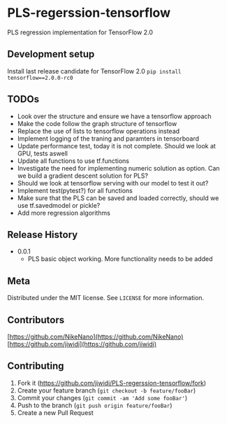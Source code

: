 # PLS-regerssion-tensorflow
PLS regression implementation for  TensorFlow 2.0 


## Development setup

Install last release candidate for TensorFlow 2.0
`pip install tensorflow==2.0.0-rc0`

## TODOs

* Look over the structure and ensure we have a tensorflow approach
* Make the code follow the graph structure of tensorflow 
* Replace the use of lists to tensorflow operations instead
* Implement logging of the traning and paramters in tensorboard
* Update performance test, today it is not complete. Should we look at GPU, tests aswell
* Update all functions to use tf.functions
* Investigate the need for implementing numeric solution as option. Can we build a gradient descent solution for PLS? 
* Should we look at tensorflow serving with our model to test it out? 
* Implement test(pytest?) for all functions
* Make sure that the PLS can be saved and loaded correctly, should we use tf.savedmodel or pickle? 
* Add more regression algorithms

## Release History
* 0.0.1
    * PLS basic object working. More functionality needs to be added

## Meta

Distributed under the MIT license. See ``LICENSE`` for more information.


## Contributors
[https://github.com/NikeNano](https://github.com/NikeNano)
[https://github.com/jiwidi](https://github.com/jiwidi)
## Contributing

1. Fork it (<https://github.com/jiwidi/PLS-regerssion-tensorflow/fork>)
2. Create your feature branch (`git checkout -b feature/fooBar`)
3. Commit your changes (`git commit -am 'Add some fooBar'`)
4. Push to the branch (`git push origin feature/fooBar`)
5. Create a new Pull Request


